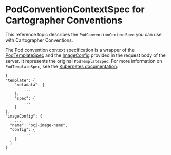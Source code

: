 # PodConventionContextSpec for Cartographer Conventions

This reference topic describes the `PodConventionContextSpec` you can use with Cartographer
Conventions.

The Pod convention context specification is a wrapper of the
[PodTemplateSpec](https://kubernetes.io/docs/reference/kubernetes-api/workload-resources/pod-template-v1/#PodTemplateSpec)
and the [ImageConfig](image-config.md) provided in the request body of the server. It represents the
original `PodTemplateSpec`. For more information on `PodTemplateSpec`, see the
[Kubernetes documentation](https://kubernetes.io/docs/reference/kubernetes-api/workload-resources/pod-template-v1/#PodTemplateSpec).

```console
{
"template": {
    "metadata": {
        ...
    },
    "spec": {
        ...
    }
},
"imageConfig": {
    ...
  "name": "oci-image-name",
  "config": {
        ...
    }
  }
}
```
